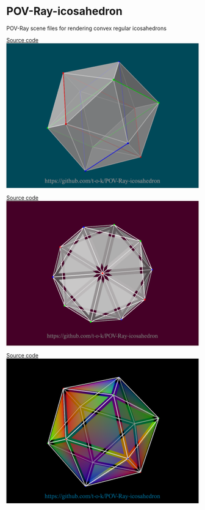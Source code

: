 # POV-Ray-icosahedron
POV-Ray scene files for rendering convex regular icosahedrons

[Source code](Icosahedron_With_Internal_Rectangles.pov)\
![Icosahedron with internal rectangles](Icosahedron_With_Internal_Rectangles.png)

[Source code](Icosahedron.pov)\
![Icosahedron](Icosahedron.png)

[Source code](Icosahedron_Coloured.pov)\
![Coloured icosahedron](Icosahedron_Coloured.png)
